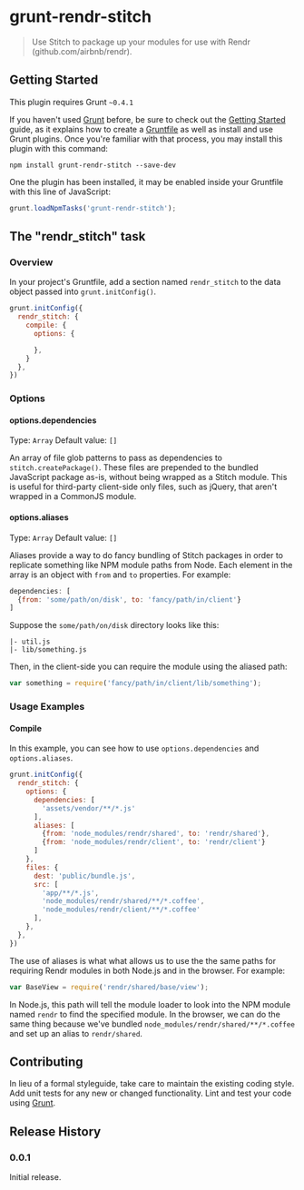 # grunt-rendr-stitch

> Use Stitch to package up your modules for use with Rendr (github.com/airbnb/rendr).

## Getting Started
This plugin requires Grunt `~0.4.1`

If you haven't used [Grunt](http://gruntjs.com/) before, be sure to check out the [Getting Started](http://gruntjs.com/getting-started) guide, as it explains how to create a [Gruntfile](http://gruntjs.com/sample-gruntfile) as well as install and use Grunt plugins. Once you're familiar with that process, you may install this plugin with this command:

```shell
npm install grunt-rendr-stitch --save-dev
```

One the plugin has been installed, it may be enabled inside your Gruntfile with this line of JavaScript:

```js
grunt.loadNpmTasks('grunt-rendr-stitch');
```

## The "rendr_stitch" task

### Overview
In your project's Gruntfile, add a section named `rendr_stitch` to the data object passed into `grunt.initConfig()`.

```js
grunt.initConfig({
  rendr_stitch: {
    compile: {
      options: {

      },
    }
  },
})
```

### Options

#### options.dependencies
Type: `Array`
Default value: `[]`

An array of file glob patterns to pass as dependencies to `stitch.createPackage()`. These files are prepended to the bundled JavaScript package as-is, without being wrapped as a Stitch module. This is useful for third-party client-side only files, such as jQuery, that aren't wrapped in a CommonJS module.

#### options.aliases
Type: `Array`
Default value: `[]`

Aliases provide a way to do fancy bundling of Stitch packages in order to replicate something like NPM module paths from Node. Each element in the array is an object with `from` and `to` properties. For example:

```js
dependencies: [
  {from: 'some/path/on/disk', to: 'fancy/path/in/client'}
]
``` 

Suppose the `some/path/on/disk` directory looks like this:

    |- util.js
    |- lib/something.js

Then, in the client-side you can require the module using the aliased path:

```js
var something = require('fancy/path/in/client/lib/something');
```

### Usage Examples

#### Compile
In this example, you can see how to use `options.dependencies` and `options.aliases`.

```js
grunt.initConfig({
  rendr_stitch: {
    options: {
      dependencies: [
    	'assets/vendor/**/*.js'
      ],
      aliases: [
      	{from: 'node_modules/rendr/shared', to: 'rendr/shared'},
      	{from: 'node_modules/rendr/client', to: 'rendr/client'}
      ]
    },
    files: {
      dest: 'public/bundle.js',
      src: [
      	'app/**/*.js',
      	'node_modules/rendr/shared/**/*.coffee',
      	'node_modules/rendr/client/**/*.coffee'
      ],
    },
  },
})
```

The use of aliases is what what allows us to use the the same paths for requiring Rendr modules in both Node.js and in the browser.  For example:

```js
var BaseView = require('rendr/shared/base/view');
```

In Node.js, this path will tell the module loader to look into the NPM module named `rendr` to find the specified module. In the browser, we can do the same thing because we've bundled `node_modules/rendr/shared/**/*.coffee` and set up an alias to `rendr/shared`.

## Contributing
In lieu of a formal styleguide, take care to maintain the existing coding style. Add unit tests for any new or changed functionality. Lint and test your code using [Grunt](http://gruntjs.com/).

## Release History

### 0.0.1
Initial release.
